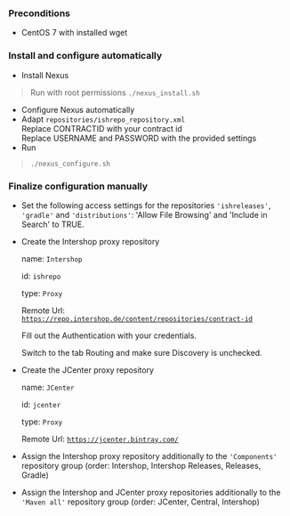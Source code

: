 ### Preconditions

* CentOS 7 with installed wget

### Install and configure automatically

* Install Nexus

> Run with root permissions <code>./nexus_install.sh</code>

* Configure Nexus automatically
 * Adapt <code>repositories/ishrepo_repository.xml</code>  
Replace CONTRACTID with your contract id   
Replace USERNAME and PASSWORD with the provided settings
 * Run
> <code>./nexus_configure.sh</code>
    
### Finalize configuration manually

* Set the following access settings for the repositories <code>'ishreleases'</code>, <code>'gradle'</code> and <code>'distributions'</code>: 'Allow File Browsing' and 'Include in Search' to TRUE.  

* Create the Intershop proxy repository
 
    name: <code>Intershop</code>	
    
    id: <code>ishrepo</code>
    
    type: <code>Proxy</code>
    
    Remote Url: <code>https://repo.intershop.de/content/repositories/contract-id</code>
    
    Fill out the Authentication with your credentials.
    
    Switch to the tab Routing and make sure Discovery is unchecked.
        
* Create the JCenter proxy repository
 
    name: <code>JCenter</code>	
    
    id: <code>jcenter</code>
    
    type: <code>Proxy</code>
    
    Remote Url: <code>https://jcenter.bintray.com/</code>
    
* Assign the Intershop proxy repository additionally to the <code>'Components'</code> repository group (order: Intershop, Intershop Releases, Releases, Gradle)

* Assign the Intershop and JCenter proxy repositories additionally to the <code>'Maven all'</code> repository group (order: JCenter, Central, Intershop)